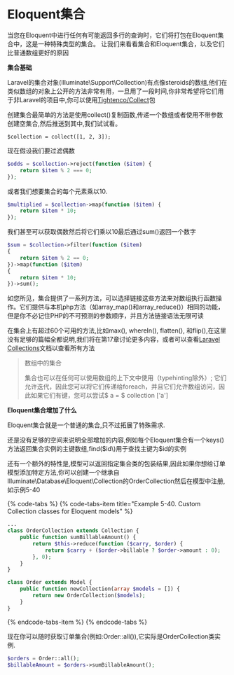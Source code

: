 # Eloquent集合

当您在Eloquent中进行任何有可能返回多行的查询时，它们将打包在Eloquent集合中，这是一种特殊类型的集合。 让我们来看看集合和Eloquent集合，以及它们比普通数组更好的原因

**集合基础**

Laravel的集合对象\(Illuminate\Support\Collection\)有点像steroids的数组,他们在类似数组的对象上公开的方法非常有用，一旦用了一段时间,你非常希望将它们用于非Laravel的项目中,你可以使用[Tightenco/Collect](https://github.com/tightenco/collect)包

创建集合最简单的方法是使用collect\(\)复制函数,传递一个数组或者使用不带参数创建空集合,然后推送到其中,我们试试看。

`$collection = collect([1, 2, 3]);`

现在假设我们要过滤偶数

```php
$odds = $collection->reject(function ($item) { 
    return $item % 2 === 0;
});
```

或者我们想要集合的每个元素乘以10.

```php
$multiplied = $collection->map(function ($item) { 
    return $item * 10;
});
```

我们甚至可以获取偶数然后将它们乘以10最后通过sum\(\)返回一个数字

```php
$sum = $collection->filter(function ($item)
{
    return $item % 2 == 0;
})->map(function ($item)
{
    return $item * 10;
})->sum();

```

如您所见，集合提供了一系列方法，可以选择链接这些方法来对数组执行函数操作。它们提供与本机php方法（如array\_map\(\)和array\_reduce\(\)）相同的功能，但是你不必记住PHP的不可预测的参数顺序，并且方法链接语法无限可读

在集合上有超过60个可用的方法,比如max\(\), whereIn\(\), flatten\(\), 和flip\(\),在这里没有足够的篇幅全都说明,我们将在第17章讨论更多内容，或者可以查看[Laravel Collections](https://laravel.com/docs/master/collections)文档以查看所有方法

> 数组中的集合
>
> 集合也可以在任何可以使用数组的上下文中使用（typehinting除外）; 它们允许迭代，因此您可以将它们传递给foreach，并且它们允许数组访问，因此如果它们有键，您可以尝试$ a = $ collection \['a'\]

**Eloquent集合增加了什么**

Eloquent集合就是一个普通的集合,只不过拓展了特殊需求.

还是没有足够的空间来说明全部增加的内容,例如每个Eloquent集合有一个keys\(\)方法返回集合实例的主键数组,find\($id\)用于查找主键为$id的实例

还有一个额外的特性是,模型可以返回指定集合类的包装结果,因此如果你想给订单模型添加特定方法,你可以创建一个继承自Illuminate\Database\Eloquent\Collection的OrderCollection然后在模型中注册,如示例5-40

{% code-tabs %}
{% code-tabs-item title="Example 5-40. Custom Collection classes for Eloquent models" %}
```php
...
class OrderCollection extends Collection {
    public function sumBillableAmount() {
        return $this->reduce(function ($carry, $order) {
            return $carry + ($order->billable ? $order->amount : 0);
        }, 0); 
    }
}

class Order extends Model {
    public function newCollection(array $models = []) {
        return new OrderCollection($models); 
    }
}
```
{% endcode-tabs-item %}
{% endcode-tabs %}

现在你可以随时获取订单集合\(例如:Order::all\(\)\),它实际是OrderCollection类实例.

```php
$orders = Order::all();
$billableAmount = $orders->sumBillableAmount();
```

